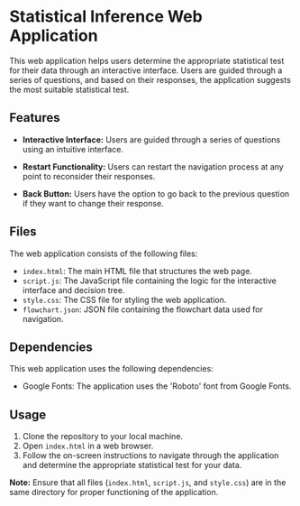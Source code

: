 # Statistical Inference Web Application

This web application helps users determine the appropriate statistical test for their data through an interactive interface. Users are guided through a series of questions, and based on their responses, the application suggests the most suitable statistical test.

## Features

- **Interactive Interface:** Users are guided through a series of questions using an intuitive interface.

- **Restart Functionality:** Users can restart the navigation process at any point to reconsider their responses.

- **Back Button:** Users have the option to go back to the previous question if they want to change their response.


## Files

The web application consists of the following files:

- `index.html`: The main HTML file that structures the web page.
- `script.js`: The JavaScript file containing the logic for the interactive interface and decision tree.
- `style.css`: The CSS file for styling the web application.
- `flowchart.json`: JSON file containing the flowchart data used for navigation.

## Dependencies

This web application uses the following dependencies:

- Google Fonts: The application uses the 'Roboto' font from Google Fonts.

## Usage

1. Clone the repository to your local machine.
2. Open `index.html` in a web browser.
3. Follow the on-screen instructions to navigate through the application and determine the appropriate statistical test for your data.

**Note:** Ensure that all files (`index.html`, `script.js`, and `style.css`) are in the same directory for proper functioning of the application.

